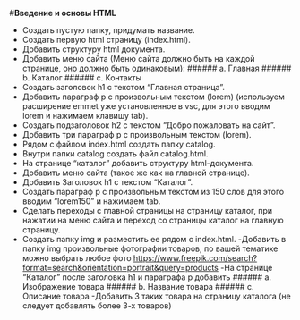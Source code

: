 #**Введение и основы HTML**

- Создать пустую папку, придумать название.
- Создать первую html страницу (index.html).
- Добавить структуру html документа.
- Добавить меню сайта (Меню сайта должно быть на каждой странице, оно должно быть одинаковым): ###### a. Главная ###### b. Каталог ###### c. Контакты
- Создать заголовок h1 с текстом “Главная страница”.
- Добавить параграф p с произвольным текстом (lorem) (используем расширение emmet уже установленное в vsc, для этого вводим lorem и нажимаем клавишу tab).
- Создать подзаголовок h2 с текстом “Добро пожаловать на сайт”.
- Добавить три параграф p с произвольным текстом (lorem).
- Рядом с файлом index.html создать папку catalog.
- Внутри папки catalog создать файл catalog.html.
- На странице “каталог” добавить структуру html-документа.
- Добавить меню сайта (такое же как на главной странице).
- Добавить Заголовок h1 с текстом “Каталог”.
- Создать параграф p с произвольным текстом из 150 слов для этого вводим “lorem150” и нажимаем tab.
- Сделать переходы с главной страницы на страницу каталог, при нажатии на меню сайта и переход со страницы каталог на главную страницу.
- Создать папку img и разместить ее рядом с index.html.
-Добавить в папку img произвольные фотографии товаров, по вашей тематике можно выбрать любое фото https://www.freepik.com/search?format=search&orientation=portrait&query=products
-На странице “Каталог” после заголовка h1 и параграфа p добавить ###### a. Изображение товара ###### b. Название товара ###### c. Описание товара
-Добавить 3 таких товара на страницу каталога (не следует добавлять более 3-х товаров)
